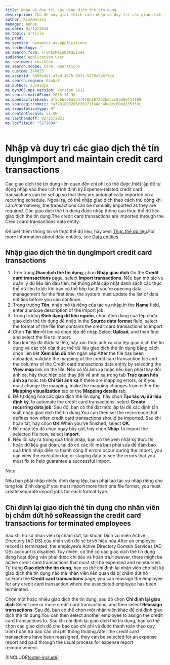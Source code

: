 ```yaml
---
title: Nhập và duy trì các giao dịch thẻ tín dụng
description: Chủ đề này giải thích cách nhập và duy trì các giao dịch thẻ tín dụng liên quan đến chi phí. Bạn có thể thiết lập để các giao dịch này được nhập tự động theo lịch trình định kỳ hoặc được nhập thủ công khi cần.
author: KimANelson
manager: AnnBe
ms.date: 01/12/2018
ms.topic: article
ms.prod: ''
ms.service: dynamics-ax-applications
ms.technology: ''
ms.search.form: TrvPbsMainDataLines
audience: Application User
ms.reviewer: roschlom
ms.search.scope: Core, Operations
ms.custom: 274023
ms.assetid: 3605eda1-a7ed-4675-8031-5279c5a8f5e4
ms.search.region: Global
ms.author: suvaidya
ms.dyn365.ops.version: Version 1611
ms.search.validFrom: 2016-11-30
ms.openlocfilehash: df5c6bce8a534f4f8b1872e2bd5cc8a58ef11189
ms.sourcegitcommit: fa32b1893286f20271fa4ec4be8fc68bd135f53c
ms.translationtype: HT
ms.contentlocale: vi-VN
ms.lasthandoff: 02/15/2021
ms.locfileid: "5271604"
---
```

# <a name="import-and-maintain-credit-card-transactions"></a><span data-ttu-id="9936a-104">Nhập và duy trì các giao dịch thẻ tín dụng</span><span class="sxs-lookup"><span data-stu-id="9936a-104">Import and maintain credit card transactions</span></span>

<span data-ttu-id="9936a-105">Các giao dịch thẻ tín dụng liên quan đến chi phí có thể được thiết lập để tự động nhập vào theo lịch trình định kỳ.</span><span class="sxs-lookup"><span data-stu-id="9936a-105">Expense-related credit card transactions can be set up so that they are automatically imported on a recurring schedule.</span></span> <span data-ttu-id="9936a-106">Ngoài ra, có thể nhập giao dịch theo cách thủ công khi cần.</span><span class="sxs-lookup"><span data-stu-id="9936a-106">Alternatively, the transactions can be manually imported as they are required.</span></span> <span data-ttu-id="9936a-107">Các giao dịch thẻ tín dụng được nhập thông qua thực thể dữ liệu giao dịch thẻ tín dụng.</span><span class="sxs-lookup"><span data-stu-id="9936a-107">The credit card transactions are imported through the Credit card transactions data entity.</span></span>

<span data-ttu-id="9936a-108">Để biết thêm thông tin về thực thể dữ liệu, hãy xem [Thực thể dữ liệu](https://docs.microsoft.com/dynamics365/fin-ops-core/dev-itpro/data-entities/data-entities).</span><span class="sxs-lookup"><span data-stu-id="9936a-108">For more information about data entities, see [Data entities](https://docs.microsoft.com/dynamics365/fin-ops-core/dev-itpro/data-entities/data-entities).</span></span>

## <a name="import-credit-card-transactions"></a><span data-ttu-id="9936a-109">Nhập giao dịch thẻ tín dụng</span><span class="sxs-lookup"><span data-stu-id="9936a-109">Import credit card transactions</span></span>

1. <span data-ttu-id="9936a-110">Trên trang **Giao dịch thẻ tín dụng**, chọn **Nhập giao dịch**.</span><span class="sxs-lookup"><span data-stu-id="9936a-110">On the **Credit card transactions** page, select **Import transactions**.</span></span> <span data-ttu-id="9936a-111">Nếu bạn mở tác vụ quản lý dữ liệu lần đầu tiên, hệ thống phải cập nhật danh sách các thực thể dữ liệu trước khi bạn có thể tiếp tục.</span><span class="sxs-lookup"><span data-stu-id="9936a-111">If you’re opening data management for the first time, the system must update the list of data entities before you can continue.</span></span>
2. <span data-ttu-id="9936a-112">Trong trường **Tên**, nhập mô tả riêng của tác vụ nhập.</span><span class="sxs-lookup"><span data-stu-id="9936a-112">In the **Name** field, enter a unique description of the import job.</span></span>
3. <span data-ttu-id="9936a-113">Trong trường **Định dạng dữ liệu nguồn**, chọn định dạng của tệp chứa giao dịch thẻ tín dụng để nhập.</span><span class="sxs-lookup"><span data-stu-id="9936a-113">In the **Source data format** field, select the format of the file that contains the credit card transactions to import.</span></span>
4. <span data-ttu-id="9936a-114">Chọn **Tải lên** rồi tìm và chọn tệp để nhập.</span><span class="sxs-lookup"><span data-stu-id="9936a-114">Select **Upload**, and then find and select the file to import.</span></span>
5. <span data-ttu-id="9936a-115">Sau khi tệp đã được tải lên, hãy xác thực ánh xạ của tệp giao dịch thẻ tín dụng và các cột của thực thể dữ liệu giao dịch thẻ tín dụng bằng cách chọn liên kết **Xem bản đồ** trên ngăn xếp.</span><span class="sxs-lookup"><span data-stu-id="9936a-115">After the file has been uploaded, validate the mapping of the credit card transaction file and the columns of the Credit card transactions data entity by selecting the **View map** link on the tile.</span></span> <span data-ttu-id="9936a-116">Nếu có lỗi ánh xạ hoặc nếu bạn phải thay đổi ánh xạ, hãy thực hiện các thay đổi về ánh xạ trong tab **Trực quan hóa ánh xạ** hoặc tab **Chi tiết ánh xạ**.</span><span class="sxs-lookup"><span data-stu-id="9936a-116">If there are mapping errors, or if you must change the mapping, make the mapping changes from either the **Mapping visualization** tab or the **Mapping details** tab.</span></span>
6. <span data-ttu-id="9936a-117">Để tự động hóa các giao dịch thẻ tín dụng, hãy chọn **Tạo tác vụ dữ liệu định kỳ**.</span><span class="sxs-lookup"><span data-stu-id="9936a-117">To automate the credit card transactions, select **Create recurring data job**.</span></span> <span data-ttu-id="9936a-118">Sau đó, bạn có thể đặt mức lặp lại để xác định tần suất nhập giao dịch thẻ tín dụng.</span><span class="sxs-lookup"><span data-stu-id="9936a-118">You can then set the recurrence that defines how often credit card transactions should be imported.</span></span> <span data-ttu-id="9936a-119">Sau khi hoàn tất, hãy chọn **OK**.</span><span class="sxs-lookup"><span data-stu-id="9936a-119">When you’ve finished, select **OK**.</span></span>
7. <span data-ttu-id="9936a-120">Để nhập tệp đã chọn ngay bây giờ, hãy chọn **Nhập**.</span><span class="sxs-lookup"><span data-stu-id="9936a-120">To import the selected file now, select **Import**.</span></span>
8. <span data-ttu-id="9936a-121">Nếu lỗi xảy ra trong quá trình nhập, bạn có thể xem nhật ký thực thi hoặc dữ liệu giai đoạn, tại đó có các lỗi mà bạn phải sửa để đảm bảo quá trình nhập diễn ra thành công.</span><span class="sxs-lookup"><span data-stu-id="9936a-121">If errors occur during the import, you can view the execution log or staging data to see the errors that you must fix to help guarantee a successful import.</span></span>

> [!NOTE]
> <span data-ttu-id="9936a-122">Nếu bạn phải nhập nhiều định dạng tệp, bạn phải tạo tác vụ nhập riêng cho từng loại định dạng.</span><span class="sxs-lookup"><span data-stu-id="9936a-122">If you must import more than one file format, you must create separate import jobs for each format type.</span></span>

## <a name="reassign-the-credit-card-transactions-for-terminated-employees"></a><span data-ttu-id="9936a-123">Chỉ định lại giao dịch thẻ tín dụng cho nhân viên bị chấm dứt hồ sơ</span><span class="sxs-lookup"><span data-stu-id="9936a-123">Reassign the credit card transactions for terminated employees</span></span>

<span data-ttu-id="9936a-124">Sau khi hồ sơ nhân viên bị chấm dứt, tài khoản Dịch vụ miền Active Directory (AD DS) của nhân viên đó sẽ bị vô hiệu hóa.</span><span class="sxs-lookup"><span data-stu-id="9936a-124">After an employee record is terminated, the employee’s Active Directory Domain Services (AD DS) account is disabled.</span></span> <span data-ttu-id="9936a-125">Tuy nhiên, có thể có các giao dịch thẻ tín dụng đang hoạt động vẫn phải được chi tiêu và hoàn trả.</span><span class="sxs-lookup"><span data-stu-id="9936a-125">However, there might be active credit card transactions that must still be expensed and reimbursed.</span></span> <span data-ttu-id="9936a-126">Từ trang **Giao dịch thẻ tín dụng**, bạn có thể chỉ định lại nhân viên cho bất kỳ giao dịch thẻ tín dụng nào mà nhân viên liên quan đã bị chấm dứt hồ sơ.</span><span class="sxs-lookup"><span data-stu-id="9936a-126">From the **Credit card transactions** page, you can reassign the employee for any credit card transaction where the associated employee has been terminated.</span></span>

<span data-ttu-id="9936a-127">Chọn một hoặc nhiều giao dịch thẻ tín dụng, sau đó chọn **Chỉ định lại giao dịch**.</span><span class="sxs-lookup"><span data-stu-id="9936a-127">Select one or more credit card transactions, and then select **Reassign transactions**.</span></span> <span data-ttu-id="9936a-128">Sau đó, bạn có thể chọn một nhân viên khác để chỉ định giao dịch thẻ tín dụng.</span><span class="sxs-lookup"><span data-stu-id="9936a-128">You can then select another employee to assign the credit card transactions to.</span></span> <span data-ttu-id="9936a-129">Sau khi chỉ định lại giao dịch thẻ tín dụng, bạn có thể chọn các giao dịch đó cho báo cáo chi phí và được thanh toán theo quy trình hoàn trả báo cáo chi phí thông thường.</span><span class="sxs-lookup"><span data-stu-id="9936a-129">After the credit card transactions have been reassigned, they can be selected for an expense report and paid through the usual process for expense report reimbursement.</span></span>


[!INCLUDE[footer-include](../includes/footer-banner.md)]
